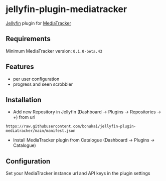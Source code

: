# jellyfin-plugin-mediatracker
[Jellyfin](https://github.com/jellyfin/jellyfin) plugin for [MediaTracker](https://github.com/bonukai/MediaTracker)

## Requirements

Minimum MediaTracker version: `0.1.0-beta.43`

## Features

- per user configuration
- progress and seen scrobbler

## Installation

- Add new Repository in Jellyfin (Dashboard -> Plugins -> Repositories -> +) from url
```
https://raw.githubusercontent.com/bonukai/jellyfin-plugin-mediatracker/main/manifest.json
```
- Install MediaTracker plugin from Catalogue (Dashboard -> Plugins -> Catalogue) 

## Configuration

Set your MediaTracker instance url and API keys in the plugin settings
